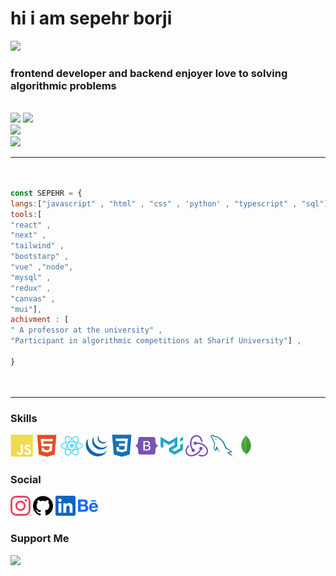 <h1 style="color:'red " > hi i am sepehr borji </h1> 
<img src="https://img.shields.io/badge/who_i-am-blue">
<h3> frontend developer and backend enjoyer love to  solving algorithmic problems</h3>
<br>
<img src="https://img.shields.io/badge/my-status-blue">

<img src="https://github-readme-stats.vercel.app/api?username=the-lester&show_icons=true&theme=dracula">
<br>
<img src="https://github-readme-stats.vercel.app/api/top-langs/?username=the-lester&langs_count=8">
<br>
<img src="https://github-readme-stats.vercel.app/api/top-langs/?username=the-lester&layout=compact">


---
```javascript


const SEPEHR = {
langs:["javascript" , "html" , "css" , 'python' , "typescript" , "sql"],
tools:[
"react" ,
"next" ,
"tailwind" ,
"bootstarp" ,
"vue" ,"node",
"mysql" ,
"redux" ,
"canvas" ,
"mui"],
achivment : [
" A professor at the university" ,
"Participant in algorithmic competitions at Sharif University"] , 

}




```
---


### Skills

<p align="left">
    <a href="https://developer.mozilla.org/en-US/docs/Web/JavaScript" target="_blank" rel="noreferrer"><img src="https://raw.githubusercontent.com/sabzlearn-ir/sabzlearn-ir/4d2a781931f79c747a132c28eae4ebfbb8eaa7d7/javascript-colored.svg" width="36" height="36" alt="Javascript" /></a>
    <a href="https://developer.mozilla.org/en-US/docs/Glossary/HTML5" target="_blank" rel="noreferrer"><img src="https://raw.githubusercontent.com/sabzlearn-ir/sabzlearn-ir/4d2a781931f79c747a132c28eae4ebfbb8eaa7d7/html5-colored.svg" width="36" height="36" alt="HTML5" /></a>
    <a href="https://reactjs.org/" target="_blank" rel="noreferrer"><img src="https://raw.githubusercontent.com/sabzlearn-ir/sabzlearn-ir/4d2a781931f79c747a132c28eae4ebfbb8eaa7d7/react-colored.svg" width="36" height="36" alt="React" /></a>
    <a href="https://jquery.com/" target="_blank" rel="noreferrer"><img src="https://raw.githubusercontent.com/sabzlearn-ir/sabzlearn-ir/4d2a781931f79c747a132c28eae4ebfbb8eaa7d7/jquery-colored.svg" width="36" height="36" alt="JQuery" /></a>
    <a href="https://www.w3.org/TR/CSS/#css" target="_blank" rel="noreferrer"><img src="https://raw.githubusercontent.com/sabzlearn-ir/sabzlearn-ir/4d2a781931f79c747a132c28eae4ebfbb8eaa7d7/css3-colored.svg" width="36" height="36" alt="CSS3" /></a>
    <a href="https://getbootstrap.com/" target="_blank" rel="noreferrer"><img src="https://raw.githubusercontent.com/sabzlearn-ir/sabzlearn-ir/4d2a781931f79c747a132c28eae4ebfbb8eaa7d7/bootstrap-colored.svg" width="36" height="36" alt="Bootstrap" /></a>
    <a href="https://mui.com/" target="_blank" rel="noreferrer"><img src="https://raw.githubusercontent.com/sabzlearn-ir/sabzlearn-ir/4d2a781931f79c747a132c28eae4ebfbb8eaa7d7/materialui-colored.svg" width="36" height="36" alt="Material UI" /></a>
    <a href="https://redux.js.org/" target="_blank" rel="noreferrer"><img src="https://raw.githubusercontent.com/sabzlearn-ir/sabzlearn-ir/4d2a781931f79c747a132c28eae4ebfbb8eaa7d7/redux-colored.svg" width="36" height="36" alt="Redux" /></a>
    <a href="https://www.mysql.com/" target="_blank" rel="noreferrer"><img src="https://raw.githubusercontent.com/sabzlearn-ir/sabzlearn-ir/4d2a781931f79c747a132c28eae4ebfbb8eaa7d7/mysql-colored.svg" width="36" height="36" alt="MySQL" /></a>
    <a href="https://www.mongodb.com/" target="_blank" rel="noreferrer"><img src="https://raw.githubusercontent.com/sabzlearn-ir/sabzlearn-ir/4d2a781931f79c747a132c28eae4ebfbb8eaa7d7/mongodb-colored.svg" width="36" height="36" alt="MongoDB" /></a>


### Social

<p align="left">
    <a href="" target="_blank" rel="noreferrer"><img src="https://raw.githubusercontent.com/sabzlearn-ir/sabzlearn-ir/326df429fa60b323e697a023715766629ad4047d/instagram.svg" width="32" height="32" /></a>
    <a href="" target="_blank" rel="noreferrer"><img src="https://raw.githubusercontent.com/sabzlearn-ir/sabzlearn-ir/326df429fa60b323e697a023715766629ad4047d/github.svg" width="32" height="32" /></a>
    <a href="" target="_blank" rel="noreferrer"><img src="https://raw.githubusercontent.com/sabzlearn-ir/sabzlearn-ir/326df429fa60b323e697a023715766629ad4047d/linkedin.svg" width="32" height="32" /></a>
    <a href="" target="_blank" rel="noreferrer"><img src="https://raw.githubusercontent.com/sabzlearn-ir/sabzlearn-ir/326df429fa60b323e697a023715766629ad4047d/behance.svg" width="32" height="32" /></a>
</p>

### Support Me

<a href="">
    <img src="https://cdn.buymeacoffee.com/buttons/v2/default-yellow.png" width="200" />
</a>


